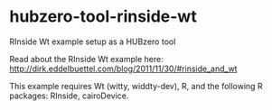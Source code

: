 # hubzero-tool-rinside-wt
RInside Wt example setup as a HUBzero tool

Read about the RInside Wt example here: http://dirk.eddelbuettel.com/blog/2011/11/30/#rinside_and_wt

This example requires Wt (witty, widdty-dev), R, and the following R packages: RInside, cairoDevice.
